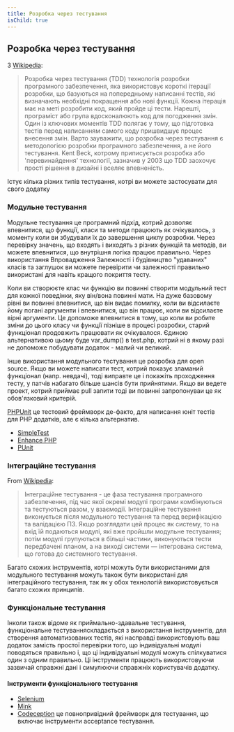 ```yaml
---
title: Розробка через тестування
isChild: true
---
```


## Розробка через тестування

З [Wikipedia](http://en.wikipedia.org/wiki/Test-driven_development):

> Розробка через тестування (TDD) технологія розробки програмного забезпечення, яка використовує короткі ітерації розробки, що базуються на попередньому написанні тестів, які визначають необхідні покращення або нові функції. Кожна ітерація має на меті розробити код, який пройде ці тести. Нарешті, програміст або група вдосконалюють код для погодження змін. Один із ключових моментів TDD полягає у тому, що підготовка тестів перед написанням самого коду пришвидшує процес внесення змін. Варто зауважити, що розробка через тестування є методологією розробки програмного забезпечення, а не його тестування. Kent Beck, котрому приписується розробка або 'перевинайдення' технології, зазначив у 2003 що TDD заохочує прості рішення в дизайні і вселяє впевненість.

Істує кілька різних типів тестування, котрі ви можете застосувати для свого додатку

### Модульне тестування

Модульне тестування це програмний підхід, котрий дозволяє впевнитися, що функції, класи та методи працюють як очікувалось, з моменту коли ви збудували їх до завершення циклу розробки. Через перевірку значень, що входять і виходять з різних функцій та методів, ви можете впевнитися, що внутрішня логіка працює правильно. Через використання Впровадження Залежності і будівництво "удаваних" класів та заглушок ви можете перевірити чи залежності правильно використані для навіть кращого покриття тесту.

Коли ви створюєте клас чи функцію ви повинні створити модульний тест для кожної поведінки, яку він/вона повинні мати. На дуже базовому рівні ви повинні впевнитися, що він видає помилку, коли ви відсилаєте йому погані аргументи і впевнитися, що він працює, коли ви відсилаєте вірні аргументи. Це допоможе впевнитися в тому, що коли ви робите зміни до цього класу чи функції пізніше в процесі розробки, старий функціонал продовжить працювати як очікувалося. Єдиною альтернативою цьому буде var_dump() в test.php, котрий ні в якому разі не допоможе побудувати додаток - малий чи великий.

Інше використання модульного тестування це розробка для open source. Якщо ви можете написати тест, котрий показує зламаний функціонал (напр. невдачі), тоді виправте це і покажіть проходження тесту, у патчів набагато більше шансів бути прийнятими. Якщо ви ведете проект, котрий приймає pull запити тоді ви повинні запропонуваи це як обов'язковий критерій. 

[PHPUnit](http://phpunit.de) це тестовий фреймворк де-факто, для написання юніт тестів для PHP додатків, але є кілька альтернатив.

* [SimpleTest](http://simpletest.org)
* [Enhance PHP](http://www.enhance-php.com/)
* [PUnit](http://punit.smf.me.uk/)

### Інтеграційне тестування

From [Wikipedia](http://en.wikipedia.org/wiki/Integration_testing):

> Інтеграційне тестування - це фаза тестування програмного забезпечення, під час якої окремі модулі програми комбінуються та тестуються разом, у взаємодії. Інтеграційне тестування виконується після модульного тестування та перед верифікацією та валідацією ПЗ. Якщо розглядати цей процес як систему, то на вхід їй подаються модулі, які вже пройшли модульне тестування; потім модулі групуються в більші частини, виконуються тести передбачені планом, а на виході системи — інтегрована система, що готова до системного тестування.

Багато схожих інструментів, котрі можуть бути використаними для модульного тестування можуть також бути використані для інтеграційного тестування, так як у обох технологій використовується багато схожих принципів.

### Функціональне тестування

Інколи також відоме як приймально-здавальне тестування, функціональне тестуванняскладається з використання інструментів, для створення автоматизованих тестів, які насправді використовують ваш додаток замість простої перевірки того, що індивідуальні модулі поводяться правильно і, що ці індивідуальні модулі можуть спілкуватися один з одним правильно. Ці інструменти працюють використовуючи зазвичай справжні дані і симулюючи справжніх користувачів додатку.


#### Інструменти функціонального тестування

* [Selenium](http://seleniumhq.com)
* [Mink](http://mink.behat.org)
* [Codeception](http://codeception.com) це повнопривідний фреймворк для тестування, що включає інструменти acceptance тестування.